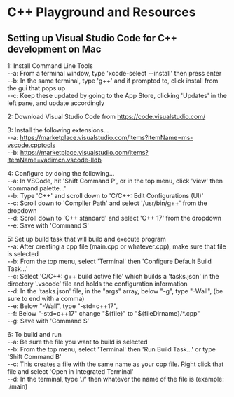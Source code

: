 # C++ Playground and Resources

## Setting up Visual Studio Code for C++ development on Mac

1: Install Command Line Tools<br>
--a: From a terminal window, type 'xcode-select --install' then press enter<br>
--b: In the same terminal, type 'g++' and if prompted to, click install from the gui that pops up<br>
--c: Keep these updated by going to the App Store, clicking 'Updates' in the left pane, and update accordingly<br>

2: Download Visual Studio Code from https://code.visualstudio.com/<br>

3: Install the following extensions...<br>
--a: https://marketplace.visualstudio.com/items?itemName=ms-vscode.cpptools<br>
--b: https://marketplace.visualstudio.com/items?itemName=vadimcn.vscode-lldb<br>

4: Configure by doing the following...<br>
--a: In VSCode, hit 'Shift Command P', or in the top menu, click 'view' then 'command palette...'<br>
--b: Type 'C++' and scroll down to 'C/C++: Edit Configurations (UI)'<br>
--c: Scroll down to 'Compiler Path' and select '/usr/bin/g++' from the dropdown<br>
--d: Scroll down to 'C++ standard' and select 'C++ 17' from the dropdown<br>
--e: Save with 'Command S'<br>

5: Set up build task that will build and execute program<br>
--a: After creating a cpp file (main.cpp or whatever.cpp), make sure that file is selected<br>
--b: From the top menu, select 'Terminal' then 'Configure Default Build Task...'<br>
--c: Select 'C/C++: g++ build active file' which builds a 'tasks.json' in the directory '.vscode' file and holds the configuration information<br>
--d: In the 'tasks.json' file, in the "args" array, below "-g", type "-Wall", (be sure to end with a comma)<br>
--e: Below "-Wall", type "-std=c++17",<br>
--f: Below "-std=c++17" change "${file}" to "${fileDirname}/\*.cpp"<br>
--g: Save with 'Command S'<br>

6: To build and run<br>
--a: Be sure the file you want to build is selected<br>
--b: From the top menu, select 'Terminal' then 'Run Build Task...' or type 'Shift Command B'<br>
--c: This creates a file with the same name as your cpp file. Right click that file and select 'Open in Integrated Terminal'<br>
--d: In the terminal, type './' then whatever the name of the file is (example: ./main)<br>
